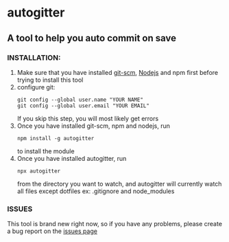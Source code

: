 # autogitter

## A tool to help you auto commit on save

### INSTALLATION:

1. Make sure that you have installed [git-scm](https://git-scm.com/download/),
   [Nodejs](https://nodejs.org/en/download/) and npm first before trying to install this tool
2. configure git:
   ```
   git config --global user.name "YOUR NAME"
   git config --global user.email "YOUR EMAIL"
   ```
   If you skip this step, you will most likely get errors
3. Once you have installed git-scm, npm and nodejs, run
   ```
   npm install -g autogitter
   ```
   to install the module
4. Once you have installed autogitter, run
   ```
   npx autogitter
   ```
   from the directory you want to watch,
   and autogitter will currently watch all files
   except dotfiles ex: .gitignore and node_modules

### ISSUES

This tool is brand new right now, so if you have any problems,
please create a bug report on the [issues page](https://github.com/jtmorrisbytes/autogitter/issues)
